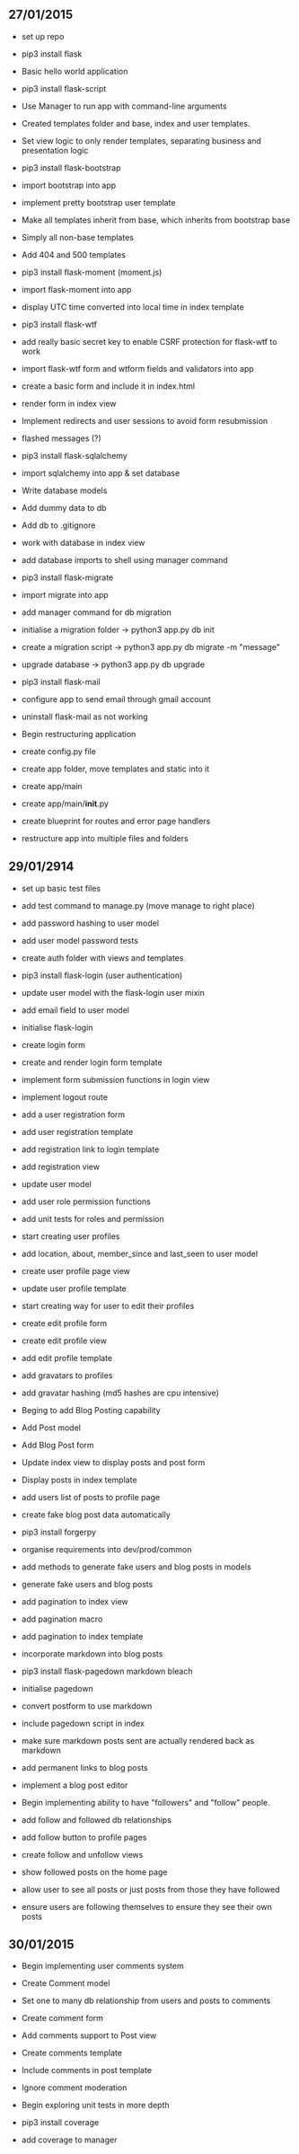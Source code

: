 27/01/2015
----------
- set up repo
- pip3 install flask
- Basic hello world application

- pip3 install flask-script
- Use Manager to run app with command-line arguments
- Created templates folder and base, index and user templates.
- Set view logic to only render templates, separating business and presentation logic

- pip3 install flask-bootstrap
- import bootstrap into app
- implement pretty bootstrap user template
- Make all templates inherit from base, which inherits from bootstrap base
- Simply all non-base templates
- Add 404 and 500 templates

- pip3 install flask-moment (moment.js)
- import flask-moment into app
- display UTC time converted into local time in index template

- pip3 install flask-wtf
- add really basic secret key to enable CSRF protection for flask-wtf to work
- import flask-wtf form and wtform fields and validators into app
- create a basic form and include it in index.html
- render form in index view
- Implement redirects and user sessions to avoid form resubmission
- flashed messages (?)

- pip3 install flask-sqlalchemy
- import sqlalchemy into app & set database
- Write database models
- Add dummy data to db
- Add db to .gitignore
- work with database in index view
- add database imports to shell using manager command

- pip3 install flask-migrate
- import migrate into app
- add manager command for db migration
- initialise a migration folder -> python3 app.py db init
- create a migration script -> python3 app.py db migrate -m "message"
- upgrade database -> python3 app.py db upgrade

- pip3 install flask-mail
- configure app to send email through gmail account
- uninstall flask-mail as not working

- Begin restructuring application
- create config.py file
- create app folder, move templates and static into it
- create app/main
- create app/main/__init__.py
- create blueprint for routes and error page handlers
- restructure app into multiple files and folders

29/01/2914
----------
- set up basic test files
- add test command to manage.py (move manage to right place)

- add password hashing to user model
- add user model password tests

- create auth folder with views and templates
- pip3 install flask-login (user authentication)
- update user model with the flask-login user mixin
- add email field to user model
- initialise flask-login
- create login form
- create and render login form template
- implement form submission functions in login view
- implement logout route
- add a user registration form
- add user registration template
- add registration link to login template
- add registration view
- update user model
- add user role permission functions
- add unit tests for roles and permission

- start creating user profiles
- add location, about, member_since and last_seen to user model
- create user profile page view
- update user profile template

- start creating way for user to edit their profiles
- create edit profile form
- create edit profile view
- add edit profile template
- add gravatars to profiles
- add gravatar hashing (md5 hashes are cpu intensive)

- Beging to add Blog Posting capability
- Add Post model
- Add Blog Post form
- Update index view to display posts and post form
- Display posts in index template
- add users list of posts to profile page

- create fake blog post data automatically
- pip3 install forgerpy
- organise requirements into dev/prod/common
- add methods to generate fake users and blog posts in models
- generate fake users and blog posts
- add pagination to index view
- add pagination macro
- add pagination to index template

- incorporate markdown into blog posts
- pip3 install flask-pagedown markdown bleach
- initialise pagedown
- convert postform to use markdown
- include pagedown script in index
- make sure markdown posts sent are actually rendered back as markdown
- add permanent links to blog posts
- implement a blog post editor

- Begin implementing ability to have "followers" and "follow" people.
- add follow and followed db relationships
- add follow button to profile pages
- create follow and unfollow views
- show followed posts on the home page
- allow user to see all posts or just posts from those they have followed
- ensure users are following themselves to ensure they see their own posts

30/01/2015
----------

- Begin implementing user comments system
- Create Comment model
- Set one to many db relationship from users and posts to comments
- Create comment form
- Add comments support to Post view
- Create comments template
- Include comments in post template
- Ignore comment moderation

- Begin exploring unit tests in more depth
- pip3 install coverage
- add coverage to manager

